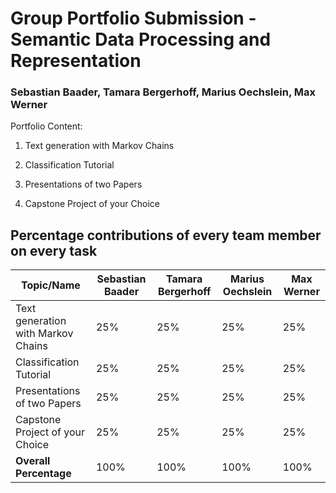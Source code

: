 # Group Portfolio Submission - Semantic Data Processing and Representation

### Sebastian Baader, Tamara Bergerhoff, Marius Oechslein, Max Werner 

Portfolio Content:

1. Text generation with Markov Chains

2. Classification Tutorial

3. Presentations of two Papers

4. Capstone Project of your Choice

## Percentage contributions of every team member on every task

Topic/Name |Sebastian Baader   | Tamara Bergerhoff | Marius Oechslein | Max Werner
---------- | ------------------| ------------------|------------------|-----------
Text generation with Markov Chains| 25% | 25% | 25% | 25%
Classification Tutorial | 25% | 25% | 25% | 25%
Presentations of two Papers | 25% | 25% | 25% | 25%
Capstone Project of your Choice | 25% | 25% | 25% | 25%
**Overall Percentage** | 100% | 100% | 100% | 100%
